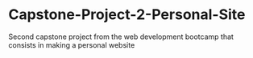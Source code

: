 # Capstone-Project-2-Personal-Site
Second capstone project from the web development bootcamp that consists in making a personal website
